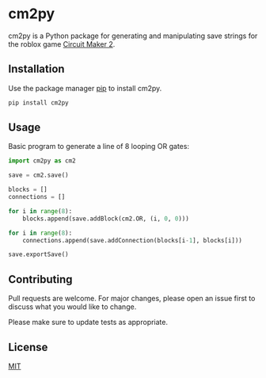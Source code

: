 # cm2py

cm2py is a Python package for generating and manipulating save strings for the roblox game [Circuit Maker 2](https://www.roblox.com/games/6652606416/Circuit-Maker-2).

## Installation

Use the package manager [pip](https://pip.pypa.io/en/stable/) to install cm2py.

```bash
pip install cm2py
```

## Usage

Basic program to generate a line of 8 looping OR gates:

```python
import cm2py as cm2

save = cm2.save()

blocks = []
connections = []

for i in range(8):
	blocks.append(save.addBlock(cm2.OR, (i, 0, 0)))

for i in range(8):
	connections.append(save.addConnection(blocks[i-1], blocks[i]))

save.exportSave()
```

## Contributing

Pull requests are welcome. For major changes, please open an issue first
to discuss what you would like to change.

Please make sure to update tests as appropriate.

## License

[MIT](https://choosealicense.com/licenses/mit/)
